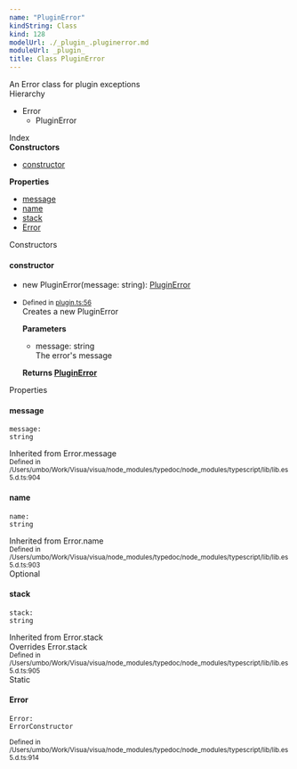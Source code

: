 ```yaml
---
name: "PluginError"
kindString: Class
kind: 128
modelUrl: ./_plugin_.pluginerror.md
moduleUrl: _plugin_
title: Class PluginError
---
```

<section class="tsd-panel tsd-comment">
<div class="pt-1 tsd-comment">
<div markdown="1">
An Error class for plugin exceptions
</div>
</div>
</section>


<section class="pt-2 tsd-panel tsd-hierarchy">
<div class="lead">Hierarchy</div>
<ul class="pl-3 tsd-hierarchy list-style-initial">
<li>
<span class="tsd-signature-type">Error</span>
<ul class="pl-3 tsd-hierarchy list-style-initial">
<li>
<span class="target">PluginError</span>

</li>
</ul>
</li>
</ul>

</section>





<section >
<div class="lead pb-2">Index</div>
<section class="tsd-panel tsd-index-panel">
<div class="tsd-index-content">
<section class="tsd-index-section ">
<strong>Constructors</strong>
<ul>
<li class="tsd-kind-constructor tsd-parent-kind-class"><a href="../_plugin_.pluginerror/#constructor" class="tsd-kind-icon">constructor</a></li>
</ul>
</section>
<section class="tsd-index-section ">
<strong>Properties</strong>
<ul>
<li class="tsd-kind-property tsd-parent-kind-class tsd-is-inherited"><a href="../_plugin_.pluginerror/#message" class="tsd-kind-icon">message</a></li>
<li class="tsd-kind-property tsd-parent-kind-class tsd-is-inherited"><a href="../_plugin_.pluginerror/#name" class="tsd-kind-icon">name</a></li>
<li class="tsd-kind-property tsd-parent-kind-class tsd-is-overwrite tsd-is-inherited"><a href="../_plugin_.pluginerror/#stack" class="tsd-kind-icon">stack</a></li>
<li class="tsd-kind-property tsd-parent-kind-class tsd-is-static"><a href="../_plugin_.pluginerror/#error" class="tsd-kind-icon">Error</a></li>
</ul>
</section>
</div>
</section>
</section>
<section>
<div class="lead">Constructors</div>
<section class="pb-4 pt-2 tsd-kind-constructor tsd-parent-kind-class">
<div class="d-flex flex-row">

<h4 id="constructor">constructor</h4>
</div>

<ul class="tsd-signatures tsd-kind-constructor tsd-parent-kind-class">
<li class="tsd-signature tsd-kind-icon">new <wbr>Plugin<wbr>Error<span class="tsd-signature-symbol">(</span>message<span class="tsd-signature-symbol">: </span><span class="tsd-signature-type">string</span><span class="tsd-signature-symbol">)</span><span class="tsd-signature-symbol">: </span><a href="../_plugin_.pluginerror/" class="tsd-signature-type">PluginError</a></li>
</ul>

<ul class="tsd-descriptions">
<li class="tsd-description">
<aside class="tsd-sources pb-2">
<div class="d-flex flex-column">
<small class="text-muted">Defined in <a href="https://github.com/umbopepato/visua/blob/6f68f03/src/plugin.ts#L56">plugin.ts:56</a></small>
</div>
</aside>
<div class="pt-1 tsd-comment">
<div markdown="1">
Creates a new PluginError
</div>
</div>


<strong>Parameters</strong>
<ul class="pl-3 pb-2 list-style-initial">
<li>
<div class="h6 mb-0">message: <span class="tsd-signature-type">string</span></div>

<div class="pt-1 tsd-comment">
<div markdown="1">
The error's message

</div>
</div>

</li>
</ul>

<strong>Returns <a href="../_plugin_.pluginerror/" class="tsd-signature-type">PluginError</a></strong>


</li>
</ul>

</section>
</section>
<section>
<div class="lead">Properties</div>
<section class="pb-4 pt-2 tsd-kind-property tsd-parent-kind-class tsd-is-inherited">
<div class="d-flex flex-row">

<h4 id="message">message</h4>
</div>

<code class="tsd-signature tsd-kind-icon">message<span class="tsd-signature-symbol">:</span> <span class="tsd-signature-type">string</span></code>

<aside class="tsd-sources pb-2">
<div>Inherited from Error.message</div>
<div class="d-flex flex-column">
<small class="text-muted">Defined in /Users/umbo/Work/Visua/visua/node_modules/typedoc/node_modules/typescript/lib/lib.es5.d.ts:904</small>
</div>
</aside>




</section>
<section class="pb-4 pt-2 tsd-kind-property tsd-parent-kind-class tsd-is-inherited">
<div class="d-flex flex-row">

<h4 id="name">name</h4>
</div>

<code class="tsd-signature tsd-kind-icon">name<span class="tsd-signature-symbol">:</span> <span class="tsd-signature-type">string</span></code>

<aside class="tsd-sources pb-2">
<div>Inherited from Error.name</div>
<div class="d-flex flex-column">
<small class="text-muted">Defined in /Users/umbo/Work/Visua/visua/node_modules/typedoc/node_modules/typescript/lib/lib.es5.d.ts:903</small>
</div>
</aside>




</section>
<section class="pb-4 pt-2 tsd-kind-property tsd-parent-kind-class tsd-is-overwrite tsd-is-inherited">
<div class="d-flex flex-row">
<div class="h4 pr-1"><span class="badge badge-primary">Optional</span></div>
<h4 id="stack">stack</h4>
</div>

<code class="tsd-signature tsd-kind-icon">stack<span class="tsd-signature-symbol">:</span> <span class="tsd-signature-type">string</span></code>

<aside class="tsd-sources pb-2">
<div>Inherited from Error.stack</div>
<div>Overrides Error.stack</div>
<div class="d-flex flex-column">
<small class="text-muted">Defined in /Users/umbo/Work/Visua/visua/node_modules/typedoc/node_modules/typescript/lib/lib.es5.d.ts:905</small>
</div>
</aside>




</section>
<section class="pb-4 pt-2 tsd-kind-property tsd-parent-kind-class tsd-is-static">
<div class="d-flex flex-row">
<div class="h4 pr-1"><span class="badge badge-primary">Static</span></div>
<h4 id="error">Error</h4>
</div>

<code class="tsd-signature tsd-kind-icon">Error<span class="tsd-signature-symbol">:</span> <span class="tsd-signature-type">ErrorConstructor</span></code>

<aside class="tsd-sources pb-2">
<div class="d-flex flex-column">
<small class="text-muted">Defined in /Users/umbo/Work/Visua/visua/node_modules/typedoc/node_modules/typescript/lib/lib.es5.d.ts:914</small>
</div>
</aside>




</section>
</section>
